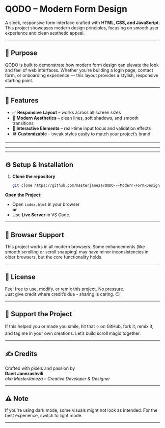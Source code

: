 # QODO – Modern Form Design

A sleek, responsive form interface crafted with **HTML, CSS, and JavaScript**. This project showcases modern design principles, focusing on smooth user experience and clean aesthetic appeal.

---

## 🎯 Purpose

QODO is built to demonstrate how modern form design can elevate the look and feel of web interfaces. Whether you're building a login page, contact form, or onboarding experience — this layout provides a stylish, responsive starting point.

---

## 🚀 Features

- ✅ **Responsive Layout** – works across all screen sizes
- 🎨 **Modern Aesthetics** – clean lines, soft shadows, and smooth transitions
- 🔄 **Interactive Elements** – real-time input focus and validation effects
- 🛠️ **Customizable** – tweak styles easily to match your project’s brand

---
--- 

---

## ⚙️ Setup & Installation

1. **Clone the repository**
   ```bash
   git clone https://github.com/masterjaneza/QODO---Modern-Form-Design.git

**Open the Project:**

- Open `index.html` in your browser  
  **or**
- Use **Live Server** in VS Code.

--- 


## 🧪 Browser Support

This project works in all modern browsers. Some enhancements (like smooth scrolling or scroll snapping) may have minor inconsistencies in older browsers, but the core functionality holds.

---

## 🧪 License

Feel free to use, modify, or remix this project. No pressure.  
Just give credit where credit’s due - sharing is caring. 😉

---

## 🌟 Support the Project

If this helped you or made you smile, hit that ⭐ on GitHub, fork it, remix it, and tag me in your own creations. Let’s build scroll magic together.

---

## ✍️ Credits

Crafted with pixels and passion by  
**Davit Janezashvili**  
_aka MasterJaneza – Creative Developer & Designer_

---

## ⚠️ Note

If you're using dark mode, some visuals might not look as intended. For the best experience, switch to light mode.

---
